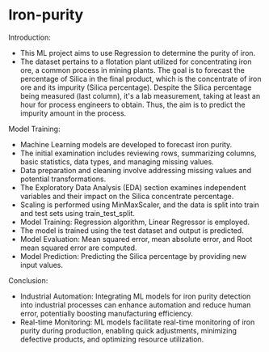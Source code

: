 # Iron-purity
Introduction:
- This ML project aims to use Regression to determine the purity of iron.
- The dataset pertains to a flotation plant utilized for concentrating iron ore, a common process in mining plants. The goal is to forecast the percentage of Silica in the final product, which is the concentrate of iron ore and its impurity (Silica percentage). Despite the Silica percentage being measured (last column), it's a lab measurement, taking at least an hour for process engineers to obtain. Thus, the aim is to predict the impurity amount in the process.

Model Training:
- Machine Learning models are developed to forecast iron purity.
- The initial examination includes reviewing rows, summarizing columns, basic statistics, data types, and managing missing values.
- Data preparation and cleaning involve addressing missing values and potential transformations.
- The Exploratory Data Analysis (EDA) section examines independent variables and their impact on the Silica concentrate percentage.
- Scaling is performed using MinMaxScaler, and the data is split into train and test sets using train_test_split.
- Model Training: Regression algorithm, Linear Regressor is employed.
- The model is trained using the test dataset and output is predicted.
- Model Evaluation: Mean squared error, mean absolute error, and Root mean squared error are computed.
- Model Prediction: Predicting the Silica percentage by providing new input values.

Conclusion:
- Industrial Automation: Integrating ML models for iron purity detection into industrial processes can enhance automation and reduce human error, potentially boosting manufacturing efficiency.
- Real-time Monitoring: ML models facilitate real-time monitoring of iron purity during production, enabling quick adjustments, minimizing defective products, and optimizing resource utilization.

